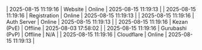 | 2025-08-15 11:19:16 | Website | Online | 2025-08-15 11:19:13 |
| 2025-08-15 11:19:16 | Registration | Online | 2025-08-15 11:19:13 |
| 2025-08-15 11:19:16 | Auth Server | Online | 2025-08-15 11:19:13 |
| 2025-08-15 11:19:16 | Kezan (PvE) | Offline | 2025-08-03 17:58:02 |
| 2025-08-15 11:19:16 | Gurubashi (PvP) | Offline | N/A |
| 2025-08-15 11:19:16 | Cloudflare | Online | 2025-08-15 11:19:13 |
